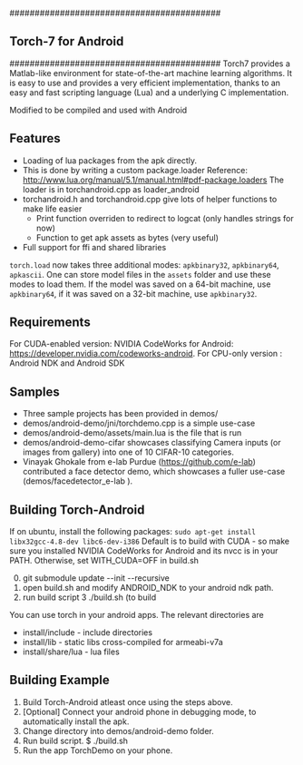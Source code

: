 ##########################################
## Torch-7 for Android                  ##
##########################################
Torch7 provides a Matlab-like environment for state-of-the-art machine
learning algorithms. It is easy to use and provides a very efficient
implementation, thanks to an easy and fast scripting language (Lua) and a
underlying C implementation.

Modified to be compiled and used with Android

Features
--------
* Loading of lua packages from the apk directly.
* This is done by writing a custom package.loader
  Reference: http://www.lua.org/manual/5.1/manual.html#pdf-package.loaders
  The loader is in torchandroid.cpp as loader_android
* torchandroid.h and torchandroid.cpp give lots of helper functions to make life easier
  * Print function overriden to redirect to logcat (only handles strings for now)
  * Function to get apk assets as bytes (very useful)
* Full support for ffi and shared libraries

`torch.load` now takes three additional modes: `apkbinary32`, `apkbinary64`, `apkascii`. One can store model files in the `assets` folder and use these modes to load them. If the model was saved on a 64-bit machine, use `apkbinary64`, if it was saved on a 32-bit machine, use `apkbinary32`.


Requirements
------------
For CUDA-enabled version: NVIDIA CodeWorks for Android: https://developer.nvidia.com/codeworks-android.
For CPU-only version : Android NDK and Android SDK

Samples
--------
* Three sample projects has been provided in demos/
* demos/android-demo/jni/torchdemo.cpp is a simple use-case
* demos/android-demo/assets/main.lua is the file that is run
* demos/android-demo-cifar showcases classifying Camera inputs (or images from gallery) into one of 10 CIFAR-10 categories.
* Vinayak Ghokale from e-lab Purdue (https://github.com/e-lab) contributed a face detector demo, which showcases a fuller use-case (demos/facedetector_e-lab ).

Building Torch-Android
--------------
If on ubuntu, install the following packages: `sudo apt-get install libx32gcc-4.8-dev libc6-dev-i386`
Default is to build with CUDA - so make sure you installed NVIDIA CodeWorks for Android and its nvcc is in your PATH.
Otherwise, set WITH_CUDA=OFF in build.sh

0. git submodule update --init --recursive
1. open build.sh and modify ANDROID_NDK to your android ndk path.
2. run build script
3 ./build.sh
(to build

You can use torch in your android apps. The relevant directories are
* install/include - include directories
* install/lib - static libs cross-compiled for armeabi-v7a
* install/share/lua - lua files


Building Example
----------------
1. Build Torch-Android atleast once using the steps above.
2. [Optional] Connect your android phone in debugging mode,
              to automatically install the apk.
3. Change directory into demos/android-demo folder.
4. Run build script.
$ ./build.sh
5. Run the app TorchDemo on your phone.

